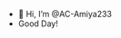 - 👋 Hi, I’m @AC-Amiya233
- Good Day!

<!---
AC-Amiya233/AC-Amiya233 is a ✨ special ✨ repository because its `README.md` (this file) appears on your GitHub profile.
You can click the Preview link to take a look at your changes.
--->
